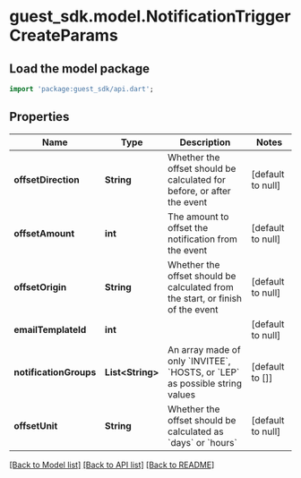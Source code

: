 # guest_sdk.model.NotificationTriggerCreateParams

## Load the model package
```dart
import 'package:guest_sdk/api.dart';
```

## Properties
Name | Type | Description | Notes
------------ | ------------- | ------------- | -------------
**offsetDirection** | **String** | Whether the offset should be calculated for before, or after the event | [default to null]
**offsetAmount** | **int** | The amount to offset the notification from the event | [default to null]
**offsetOrigin** | **String** | Whether the offset should be calculated from the start, or finish of the event | [default to null]
**emailTemplateId** | **int** |  | [default to null]
**notificationGroups** | **List&lt;String&gt;** | An array made of only &#x60;INVITEE&#x60;, &#x60;HOSTS, or &#x60;LEP&#x60; as possible string values | [default to []]
**offsetUnit** | **String** | Whether the offset should be calculated as &#x60;days&#x60; or &#x60;hours&#x60; | [default to null]

[[Back to Model list]](../README.md#documentation-for-models) [[Back to API list]](../README.md#documentation-for-api-endpoints) [[Back to README]](../README.md)


